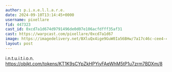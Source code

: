 ```yaml
---
author: p.i.x.e.l.l.a.r.e.
date: 2024-09-10T13:14:45+0000
username: pixellare
fid: 447323
cast_id: 0xcd7a1d674d9791496de0d07e106acfdfff35af31
cast: https://warpcast.com/pixellare/0xcd7a1d67
image: https://imagedelivery.net/BXluQx4ige9GuW0Ia56BHw/7a17c46c-cee4-4b4d-9b28-19a73209d000/original
layout: post
---
```

i.n.t.u.i.t.i.o.n.  
https://objkt.com/tokens/KT1K9sCYpZkHPYiyFAeWhM5tP1u7zrm7BDXm/8  

<img src='https://imagedelivery.net/BXluQx4ige9GuW0Ia56BHw/7a17c46c-cee4-4b4d-9b28-19a73209d000/original' alt='' referrerpolicy='no-referrer'/>